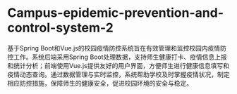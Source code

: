 # Campus-epidemic-prevention-and-control-system-2
基于Spring Boot和Vue.js的校园疫情防控系统旨在有效管理和监控校园内疫情防控工作。系统后端采用Spring Boot处理数据，支持师生健康打卡、疫情信息上报和统计分析；前端使用Vue.js提供友好的用户界面，方便师生进行健康信息填写和疫情动态查询。通过数据管理与实时监控，系统帮助学校及时掌握疫情状况，制定相应防控措施，保障师生的健康安全，促进校园环境的安全与稳定。
